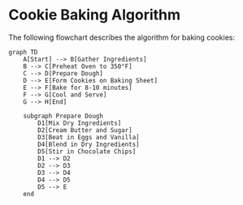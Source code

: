 # Cookie Baking Algorithm

The following flowchart describes the algorithm for baking cookies:

```mermaid
graph TD
    A[Start] --> B[Gather Ingredients]
    B --> C[Preheat Oven to 350°F]
    C --> D[Prepare Dough]
    D --> E[Form Cookies on Baking Sheet]
    E --> F[Bake for 8-10 minutes]
    F --> G[Cool and Serve]
    G --> H[End]

    subgraph Prepare Dough
        D1[Mix Dry Ingredients]
        D2[Cream Butter and Sugar]
        D3[Beat in Eggs and Vanilla]
        D4[Blend in Dry Ingredients]
        D5[Stir in Chocolate Chips]
        D1 --> D2
        D2 --> D3
        D3 --> D4
        D4 --> D5
        D5 --> E
    end

